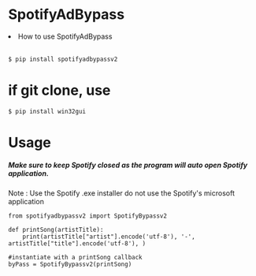 # SpotifyAdBypass

<li>How to use SpotifyAdBypass</li><br>
  
    $ pip install spotifyadbypassv2
  
 # if git clone, use 
    $ pip install win32gui
# Usage<br>

<h5>Make sure to keep Spotify closed as the program will auto open Spotify application.</h5>

Note : 
Use the Spotify  .exe installer do not use the Spotify's microsoft application

    from spotifyadbypassv2 import SpotifyBypassv2

    def printSong(artistTitle):
        print(artistTitle["artist"].encode('utf-8'), '-', artistTitle["title"].encode('utf-8'), )

    #instantiate with a printSong callback
    byPass = SpotifyBypassv2(printSong)
